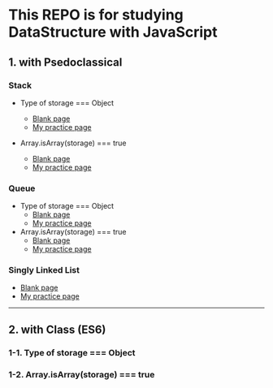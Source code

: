 # This REPO is for studying DataStructure with JavaScript


## 1. with Psedoclassical

### Stack
 - Type of storage === Object
    - [Blank page](pseudoclassical/object/blank/blank-stack-pseudoclassical-object.js)
    - [My practice page](pseudoclassical/object/result/result-stack-pseudoclassical-object.js)
    
  - Array.isArray(storage) === true
    - [Blank page](pseudoclassical/array/blank/blank-stack-pseudoclassical-array.js)
    - [My practice page](pseudoclassical/array/result/result-stack-pseudoclassical-array.js)
    
### Queue
- Type of storage === Object
    - [Blank page](pseudoclassical/object/blank/blank-queue-pseudoclassical-object.js)
    - [My practice page](pseudoclassical/object/result/result-queue-pseudoclassical-object.js)
- Array.isArray(storage) === true
    - [Blank page](pseudoclassical/array/blank/blank-queue-pseudoclassical-array.js)
    - [My practice page](pseudoclassical/array/result/result-queue-pseudoclassical-array.js)
    
### Singly Linked List
  - [Blank page](pseudoclassical/linked-list/blank-linkedlist-pseudoclassical.js)
  - [My practice page](pseudoclassical/linked-list/result-linkedlist-pseudoclassical.js)
    
<hr>

## 2. with Class (ES6)
### 1-1. Type of storage === Object
### 1-2. Array.isArray(storage) === true
